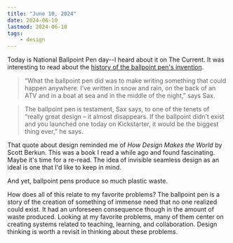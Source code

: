 ```yaml
---
title: "June 10, 2024"
date: 2024-06-10
lastmod: 2024-06-10
tags:
    - design
---
```


Today is National Ballpoint Pen day--I heard about it on The Current. It was interesting to read about the [history of the ballpoint pen's invention](https://www.bbc.com/future/article/20201028-history-of-the-ballpoint-pen). 

> “What the ballpoint pen did was to make writing something that could happen anywhere. I’ve written in snow and rain, on the back of an ATV and in a boat at sea and in the middle of the night,” says Sax.

> The ballpoint pen is testament, Sax says, to one of the tenets of “really great design – it almost disappears. If the ballpoint didn’t exist and you launched one today on Kickstarter, it would be the biggest thing ever,” he says.

That quote about design reminded me of *How Design Makes the World* by Scott Berkun. This was a book I read a while ago and found fascinating. Maybe it's time for a re-read. The idea of invisible seamless design as an ideal is one that I'd like to keep in mind.

And yet, ballpoint pens produce so much plastic waste.

How does all of this relate to my favorite problems? The ballpoint pen is a story of the creation of something of immense need that no one realized could exist. It had an unforeseen consequence though in the amount of waste produced. Looking at my favorite problems, many of them center on creating systems related to teaching, learning, and collaboration. Design thinking is worth a revisit in thinking about these problems.
